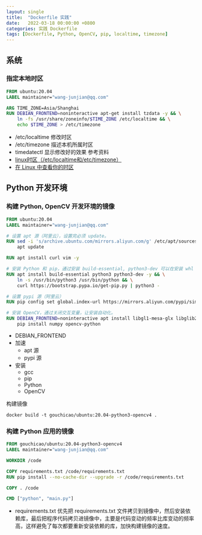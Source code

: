 ```yaml
---
layout: single
title:  "Dockerfile 实践"
date:   2022-03-18 00:00:00 +0800
categories: 实践 Dockerfile
tags: [Dockerfile, Python, OpenCV, pip, localtime, timezone]
---
```


## 系统
### 指定本地时区
```dockerfile
FROM ubuntu:20.04
LABEL maintainer="wang-junjian@qq.com"

ARG TIME_ZONE=Asia/Shanghai
RUN DEBIAN_FRONTEND=noninteractive apt-get install tzdata -y && \
    ln -fs /usr/share/zoneinfo/$TIME_ZONE /etc/localtime && \
    echo $TIME_ZONE > /etc/timezone
```
* /etc/localtime 修改时区
* /etc/timezone  描述本机所属时区
* timedatectl    显示修改好的效果
参考资料
* [linux时区（/etc/localtime和/etc/timezone）](https://www.malaoshi.top/show_1EF5oe42EiBO.html)
* [在 Linux 中查看你的时区](https://linux.cn/article-7970-1.html)

## Python 开发环境
### 构建 Python, OpenCV 开发环境的镜像
```dockerfile
FROM ubuntu:20.04
LABEL maintainer="wang-junjian@qq.com"

# 设置 apt 源（阿里云），设置完必须 update。
RUN sed -i 's/archive.ubuntu.com/mirrors.aliyun.com/g' /etc/apt/sources.list && \
    apt update

RUN apt install curl vim -y

# 安装 Python 和 pip，通过安装 build-essential, python3-dev 可以在安装 whl 依赖库需要编译时用到。
RUN apt install build-essential python3 python3-dev -y && \
    ln -s /usr/bin/python3 /usr/bin/python && \
    curl https://bootstrap.pypa.io/get-pip.py | python3 -

# 设置 pypi 源（阿里云）
RUN pip config set global.index-url https://mirrors.aliyun.com/pypi/simple/

# 安装 OpenCV，通过关闭交互变量，让安装自动化。
RUN DEBIAN_FRONTEND=noninteractive apt install libgl1-mesa-glx libglib2.0-dev -y && \
    pip install numpy opencv-python
```

* DEBIAN_FRONTEND
* 加速
    * apt 源
    * pypi 源
* 安装
    * gcc
    * pip
    * Python
    * OpenCV

构建镜像
```shell
docker build -t gouchicao/ubuntu:20.04-python3-opencv4 .
```

### 构建 Python 应用的镜像
```dockerfile
FROM gouchicao/ubuntu:20.04-python3-opencv4
LABEL maintainer="wang-junjian@qq.com"

WORKDIR /code

COPY requirements.txt /code/requirements.txt
RUN pip install --no-cache-dir --upgrade -r /code/requirements.txt

COPY . /code

CMD ["python", "main.py"]
```

* requirements.txt 优先把 requirements.txt 文件拷贝到镜像中，然后安装依赖库，最后把程序代码拷贝进镜像中，主要是代码变动的频率比库变动的频率高，这样避免了每次都要重新安装依赖的库，加快构建镜像的速度。
